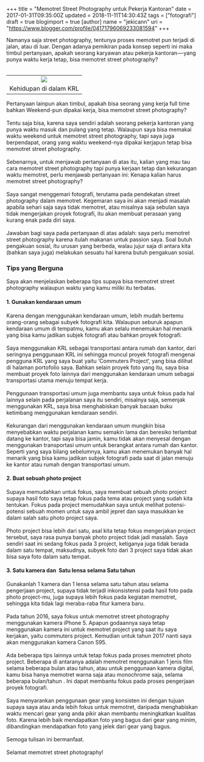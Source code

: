 +++
title = "Memotret Street Photography untuk Pekerja Kantoran"
date = 2017-01-31T09:35:00Z
updated = 2018-11-11T14:30:43Z
tags = ["fotografi"]
draft = true
blogimport = true 
[author]
	name = "jekicann"
	uri = "https://www.blogger.com/profile/04171796069233081594"
+++

Namanya saja street photography, tentunya proses memotret pun terjadi di jalan, atau di luar. Dengan adanya pemikiran pada konsep seperti ini maka timbul pertanyaan, apakah seorang karyawan atau pekerja kantoran — yang punya waktu kerja tetap, bisa memotret street photography?<br /><br /><div class="separator" style="clear: both; text-align: center;"></div><table align="center" cellpadding="0" cellspacing="0" class="tr-caption-container" style="margin-left: auto; margin-right: auto; text-align: center;"><tbody><tr><td style="text-align: center;"><a href="https://2.bp.blogspot.com/-xZdj656m_RI/WajI5n8ojTI/AAAAAAAAb7g/nHnd1mBUDqQcoJ2Tn80WNcDPfn9GU8yUACLcBGAs/s1600/tumblr_on7fklGv4w1u01euvo1_1280.jpg" imageanchor="1" style="margin-left: auto; margin-right: auto;"><img border="0" data-original-height="800" data-original-width="1200" src="https://2.bp.blogspot.com/-xZdj656m_RI/WajI5n8ojTI/AAAAAAAAb7g/nHnd1mBUDqQcoJ2Tn80WNcDPfn9GU8yUACLcBGAs/s1600/tumblr_on7fklGv4w1u01euvo1_1280.jpg" /></a></td></tr><tr><td class="tr-caption" style="text-align: center;">Kehidupan di dalam KRL</td></tr></tbody></table>Pertanyaan lainpun akan timbul, apakah bisa seorang yang kerja full time bahkan Weekend-pun dipakai kerja, bisa memotret street photography?<br /><br />Tentu saja bisa, karena saya sendiri adalah seorang pekerja kantoran yang punya waktu masuk dan pulang yang tetap. Walaupun saya bisa memakai waktu weekend untuk memotret street photography, tapi saya juga berpendapat, orang yang waktu weekend-nya dipakai kerjapun tetap bisa memotret street photography.<br /><br />Sebenarnya, untuk menjawab pertanyaan di atas itu, kalian yang mau tau cara memotret street photography tapi punya kerjaan tetap dan kekurangan waktu memotret, perlu menjawab pertanyaan ini: Kenapa kalian harus memotret street photography?<br /><br />Saya sangat menggemari fotografi, terutama pada pendekatan street photography dalam memotret. Kegemaran saya ini akan menjadi masalah apabila sehari saja saya tidak memotret, atau misalnya saja sebulan saya tidak mengerjakan proyek fotografi, itu akan membuat perasaan yang kurang enak pada diri saya.<br /><br />Jawaban bagi saya pada pertanyaan di atas adalah: saya perlu memotret street photography karena itulah makanan untuk passion saya. Soal butuh pengakuan sosial, itu urusan yang berbeda, walau jujur saja di antara kita (bahkan saya juga) melakukan sesuatu hal karena butuh pengakuan sosial.<br /><h3>Tips yang Berguna</h3>Saya akan menjelaskan beberapa tips supaya bisa memotret street photography walaupun waktu yang kamu miliki itu terbatas.<br /><h4>1. Gunakan kendaraan umum</h4>Karena dengan menggunakan kendaraan umum, lebih mudah bertemu orang-orang sebagai subyek fotografi kita. Walaupun seburuk apapun kendaraan umum di tempatmu, kamu akan selalu menemukan hal menarik yang bisa kamu jadikan subjek fotografi atau bahkan proyek fotografi.<br /><br />Saya menggunakan KRL sebagai transportasi antara rumah dan kantor, dari seringnya penggunaan KRL ini sehingga muncul proyek fotografi mengenai pengguna KRL yang saya buat yaitu ‘Commuters Project’, yang bisa dilihat di halaman portofolio saya. Bahkan selain proyek foto yang itu, saya bisa membuat proyek foto lainnya dari menggunakan kendaraan umum sebagai transportasi utama menuju tempat kerja.<br /><br />Penggunaan transportasi umum juga membantu saya untuk fokus pada hal lainnya selain pada perjalanan saya itu sendiri, misalnya saja, semenjak menggunakan KRL, saya bisa menghabiskan banyak bacaan buku ketimbang menggunakan kendaraan sendiri.<br /><br />Kekurangan dari menggunakan kendaraan umum mungkin bisa menyebabkan waktu perjalanan kamu semakin lama dan beresiko terlambat datang ke kantor, tapi saya bisa jamin, kamu tidak akan menyesal dengan menggunakan transportasi umum untuk berangkat antara rumah dan kantor. Seperti yang saya bilang sebelumnya, kamu akan menemukan banyak hal menarik yang bisa kamu jadikan subjek fotografi pada saat di jalan menuju ke kantor atau rumah dengan transportasi umum.<br /><h4>2. Buat sebuah photo project</h4>Supaya memudahkan untuk fokus, saya membuat sebuah photo project supaya hasil foto saya tetap fokus pada tema atau project yang sudah kita tentukan. Fokus pada project memudahkan saya untuk melihat potensi-potensi sebuah momen untuk saya ambil jepret dan saya masukkan ke dalam salah satu photo project saya.<br /><br />Photo project bisa lebih dari satu, asal kita tetap fokus mengerjakan project tersebut, saya rasa punya banyak photo project tidak jadi masalah. Saya sendiri saat ini sedang fokus pada 3 project, ketiganya juga tidak berada dalam satu tempat, maksudnya, subyek foto dari 3 project saya tidak akan bisa saya foto dalam satu tempat.<br /><h4>3. Satu kamera dan &nbsp;Satu lensa selama Satu tahun</h4>Gunakanlah 1 kamera dan 1 lensa selama satu tahun atau selama pengerjaan project, supaya tidak terjadi inkonsistensi pada hasil foto pada photo project-mu, juga supaya lebih fokus pada kegiatan memotret, sehingga kita tidak lagi meraba-raba fitur kamera baru.<br /><br />Pada tahun 2016, saya fokus untuk memotret street photography menggunakan kamera iPhone 5. Apapun godaannya saya tetap menggunakan kamera ini untuk memotret project yang saat itu saya kerjakan, yaitu commuters project. Kemudian untuk tahun 2017 nanti saya akan menggunakan kamera Canon S95.<br /><br />Ada beberapa tips lainnya untuk tetap fokus pada proses memotret photo project. Beberapa di antaranya adalah memotret menggunakan 1 jenis film selama beberapa bulan atau tahun, atau untuk penggunaan kamera digital, kamu bisa hanya memotret warna saja atau monochrome saja, selama beberapa bulan/tahun . Ini dapat membantu fokus pada proses pengerjaan proyek fotografi.<br /><br />Saya menyarankan penggunaan gear yang konsisten ini dengan tujuan supaya saya atau anda lebih fokus untuk memotret, daripada menghabiskan waktu mencari gear yang anda pikir akan membantu meningkatkan kualitas foto. Karena lebih baik mendapatkan foto yang bagus dari gear yang minim, dibandingkan mendapatkan foto yang jelek dari gear yang bagus.<br /><br />Semoga tulisan ini bermanfaat.<br /><br />Selamat memotret street photography!
